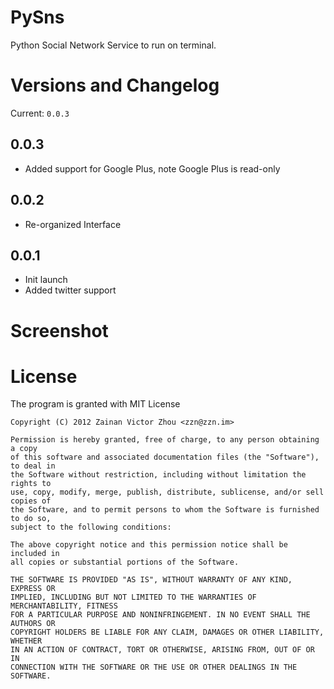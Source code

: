 # PySns
Python Social Network Service to run on terminal.

# Versions and Changelog
Current: `0.0.3`

## 0.0.3
* Added support for Google Plus, note Google Plus is read-only

## 0.0.2 
* Re-organized Interface

## 0.0.1 
* Init launch
* Added twitter support


# Screenshot

# License
The program is granted with MIT License

```
Copyright (C) 2012 Zainan Victor Zhou <zzn@zzn.im>

Permission is hereby granted, free of charge, to any person obtaining a copy
of this software and associated documentation files (the "Software"), to deal in
the Software without restriction, including without limitation the rights to
use, copy, modify, merge, publish, distribute, sublicense, and/or sell copies of
the Software, and to permit persons to whom the Software is furnished to do so,
subject to the following conditions:

The above copyright notice and this permission notice shall be included in
all copies or substantial portions of the Software.

THE SOFTWARE IS PROVIDED "AS IS", WITHOUT WARRANTY OF ANY KIND, EXPRESS OR
IMPLIED, INCLUDING BUT NOT LIMITED TO THE WARRANTIES OF MERCHANTABILITY, FITNESS
FOR A PARTICULAR PURPOSE AND NONINFRINGEMENT. IN NO EVENT SHALL THE AUTHORS OR
COPYRIGHT HOLDERS BE LIABLE FOR ANY CLAIM, DAMAGES OR OTHER LIABILITY, WHETHER
IN AN ACTION OF CONTRACT, TORT OR OTHERWISE, ARISING FROM, OUT OF OR IN
CONNECTION WITH THE SOFTWARE OR THE USE OR OTHER DEALINGS IN THE SOFTWARE.
```
